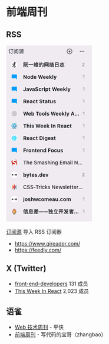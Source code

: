 # 前端周刊

## RSS

![](./doc/feweekly/Snipaste_2024-09-27_22-36-28.png)


<a href="./doc/feweekly/QiReader subscriptions - Fri Sep 27 2024.opml" download>订阅源</a> 导入 RSS 订阅器

-  https://www.qireader.com/
-  https://feedly.com/

</div>


## X (Twitter)

- [front-end-developers](https://x.com/i/lists/233096513) 131 成员
- [This Week In React](https://x.com/i/lists/1462723878950690817) 2,023 成员

## 语雀

- [Web 技术周刊](https://www.yuque.com/zenany/fe_weekly) - 平侠
- [前端周刊](https://www.yuque.com/zhangbao/weekly) - 写代码的宝哥（zhangbao）

